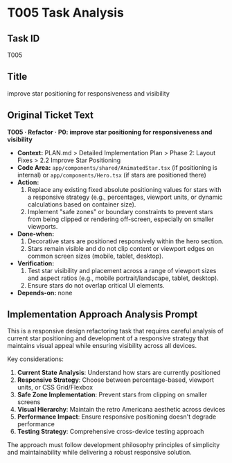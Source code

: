 # T005 Task Analysis

## Task ID
T005

## Title
improve star positioning for responsiveness and visibility

## Original Ticket Text
**T005 · Refactor · P0: improve star positioning for responsiveness and visibility**
- **Context:** PLAN.md > Detailed Implementation Plan > Phase 2: Layout Fixes > 2.2 Improve Star Positioning
- **Code Area:** `app/components/shared/AnimatedStar.tsx` (if positioning is internal) or `app/components/Hero.tsx` (if stars are positioned there)
- **Action:**
    1. Replace any existing fixed absolute positioning values for stars with a responsive strategy (e.g., percentages, viewport units, or dynamic calculations based on container size).
    2. Implement "safe zones" or boundary constraints to prevent stars from being clipped or rendering off-screen, especially on smaller viewports.
- **Done‑when:**
    1. Decorative stars are positioned responsively within the hero section.
    2. Stars remain visible and do not clip content or viewport edges on common screen sizes (mobile, tablet, desktop).
- **Verification:**
    1. Test star visibility and placement across a range of viewport sizes and aspect ratios (e.g., mobile portrait/landscape, tablet, desktop).
    2. Ensure stars do not overlap critical UI elements.
- **Depends‑on:** none

## Implementation Approach Analysis Prompt

This is a responsive design refactoring task that requires careful analysis of current star positioning and development of a responsive strategy that maintains visual appeal while ensuring visibility across all devices.

Key considerations:
1. **Current State Analysis**: Understand how stars are currently positioned
2. **Responsive Strategy**: Choose between percentage-based, viewport units, or CSS Grid/Flexbox
3. **Safe Zone Implementation**: Prevent stars from clipping on smaller screens
4. **Visual Hierarchy**: Maintain the retro Americana aesthetic across devices
5. **Performance Impact**: Ensure responsive positioning doesn't degrade performance
6. **Testing Strategy**: Comprehensive cross-device testing approach

The approach must follow development philosophy principles of simplicity and maintainability while delivering a robust responsive solution.